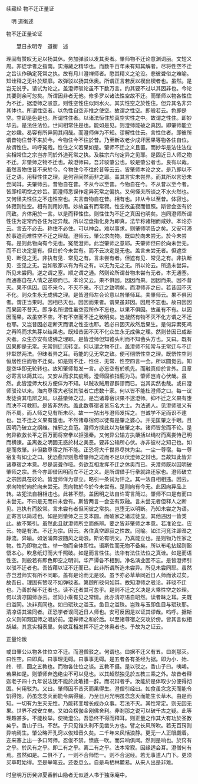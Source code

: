 续藏经   物不迁正量证  

　明 道衡述  

物不迁正量论证  

　　慧日永明寺　道衡　述  

理固有赞叹无足以扬其休。务加弹驳以发其奥者。肇师物不迁论意渊词丽。文短义周。非徒学者之指南。实海藏之精华也。而数千百年未有知其解者。尽将性空不迁之旨认作确定死常之执。故有月川澄禅师者。愍其精义之沦没。悲彼聋俗之难喻。知诠释之无补於颓靡。故弹驳以扬其休奥。所谓正言若反以楔出楔者也。虽然。是岂无说乎。请试为论之。盖澄师驳论虽不下数万言。约其要不过以其因非也。今论其要则余可忽矣。所谓因非者无他。修多罗以诸法性空故不迁。而肇师以物各性住为不迁。据澄师之驳意。则性空性住似同水火。其实性空之於性住。但异其名非异其体也。所谓性空者。以色性自空非推之使空。故谓之性空。即般若云。色即是空。空即是色是也。所谓性住者。以诸法恒住於真空实性之中。故谓之性住。即妙华云。是法住法位。世间相常住是也。能如是见。则澄师能破之真因。即肇师能立之妙趣。曷容有所异同其间哉。而澄师佯为不知。谬解性住云。言性住者。即彼所谓昔物住昔不来於今。今物住今不往於昔。乃至新故老少成坏因果等物各住自位。故谓性住。呜呼冤哉。性住之义若果如是。肇师不迁之义且置。而妙华是法住法位实相常住之宗岂亦同於外道死常之执。及胜宗六句定异之见耶。是固近日人师之物不迁。非肇师之物不迁也。故澄师曰。吾非驳肇公也。驳是肇公者也。良有以哉。虽然昔物住昔不来於今。今物住今不往於昔等云云。皆肇师本论之文。是乃即以不迁之语。用释性住之理。是何容间然而非之耶。盖其言实未尝异。而其所以言恐未尝同耳。夫肇师云。昔物自在昔。不从今以至昔。今物自在今。不从昔以至今者。皆即相明空之妙旨。而澄师悉误作定异死常之偏执。又何怪夫所谈之不水火然也。又何怪夫性住之不违性空也。夫言昔物自在昔。相有也。非从今以至昔。体寂也。体寂则性空。相有则用妙用。妙故虽有而常寂。性空故虽寂而恒照。斯皆会空有於同致。齐体用於一言。以是而释性住。则性住为不迁之真因也明矣。岂同澄师所谓性住为定常而各住为定异哉。所以涅盘指化身为即真。法华称诸相而咸妙。本论亦云。言去不必去。称住不必住。可以神会。难以事求。则肇师明告之矣。又安可滞於事迹而难性空不迁之理哉。澄师云。肇公求向物。既曰於向未尝无。於今未尝有。是则此物向有今无也。冤哉澄师。此岂肇师之意耶。夫肇师但曰於向未尝无。而不曰决定是有。但曰於今未尝有。而不云决定是无也。盖言未尝无者。但遮空见．断见之无。非执有见．常见之有。言未尝有者。但遮有见．常见之有。非执断见．空见之无。岂如驳家以有为有之有。以无为无之无。所以论云。所造未尝异。所见未尝同。逆之谓之塞。顺之谓之通。然则论所谓昔物未尝有无者。本无通塞。而通塞自在人情之逆顺而已。本论又云。果不俱因。因因而果。因因而果。因不昔灭。果不俱因。因不来今。不灭不来。不迁之致明矣。而澄师非之曰。若昔因不灭不化。则众生永无成佛之理。是皆澄师左会论意以咎肇师耳。夫肇师云。果不俱因者。谓正当果时。因相已灭也。因因而果者。谓果虽非因。因用不忘也。故曰因因而果因不昔灭。即净名所谓性虽空寂所作不忘也。以果不俱因。故虽有不有。以因因而果。故虽空不空。不有不空而不迁之致明矣。岂凝然有物不灭不化方谓之不迁也耶。又岂昔因必定断灭而谓之性空也耶。若必曰因灭故然后果生。是何异索死鸡之再鸣而求焦芽以结果也。既知昔因不灭不化众生永无成佛之理。然则昔因已成断灭者。众生亦安有成佛之理耶。是皆澄师但知锥头利而不知凿头方也。又曰。既有因果即是无常。无常则迁流转变。何以谓之物不迁。盖澄师不知常与无常迁与不迁非犁然两法。但昧者异之耳。苟能的见无常之致。便可彻悟性空之理。既悟性空则恒居性住而物不迁矣。如是则不迁．性住．无常．性空四言一会。所以圆觉云。知是空华即无轮转也。故知肇师每发一言。必忘空有於机先。而融真俗於言外。且章必寄言以简其过。又安从而求其疵焉。澄师固欲指鹿为马。肇师岂肯心伏哉。虽然。此皆澄师大权方便佯为不知。以贼攻贼用谬辟谬而已。岂其实然也哉。或曰澄师驳论以来。海内尊宿大老驳其驳者亡虑数十家。何以皆不能杜澄师之口。每一议发徒资其电辨之风。以益肇师之过。是岂诸尊宿识果不逮澄师。抑不迁之义果有堕而决不可救耶。是皆非然也。盖此数尊宿者皆忘名大士。为法通人。见澄师驳义有所不周。而人师之见有所未尽。故一一拈出与澄师发挥之。岂诚学不足而识不逮也。岂不迁之义果有堕也。不然诸尊宿何以徒有是肇之婆心。并无匡肇之手眼。且因明乃破立之纲维。推邪之良范。澄师方挟此以为破肇之本。诸师皆忽而不论。是何异欲救长平之百万而将空拳以拒强秦。又何异公输方执檃括以绳材而离娄恃己明而横谏。虽离娄之明固无惑於材之美恶。要非公输所心伏。亦非彼材之知己也。如是而救肇。非但数尊宿之所不能。正恐将大千世界尽抹为尘。一尘一尊宿。每一尊宿复有如尘之口。犹恐愈辩则愈增肇师之过而不足以伏澄师之辩也。吾故知此皆非诸尊宿之本意。尽是装聋作哑。务欲互相发挥不迁之休奥而已。夫澄师既以因明破肇师之宗。吾今亦即借因明而立不迁之义。是所谓借手行拳就路还家也。澄师破立之宗因具在驳论。皆澄师佯为谬立。略引一条试为评之。其一法自相相违。因云。求向物於向於向未尝无。责向物於今於今未尝有。是则向有今无。此因向异品上转。故犯法自相相违也。此甚不然。盖因明之法自许寄言简过。肇师不曰是有而曰未尝无。不曰是无而曰未尝有。斯皆两言一会空有双融。言未尝无者但释人之断见。岂执有而胶常。言未尝有者但闲彼之常执。岂堕无以明断。乃知未尝之为语。正寄言以简过也。如是则肇师之三支本圆。而破家之诸过徒显。其他违因一皆类此。故不繁引。虽然此且就澄师所立而施辨。要之皆非肇师之本意。若准论立。应云。物是有法。不迁为宗。因云。各住真空即寂之性故。同喻。如江河竞注即湿之静流。异喻。如汹涌奔波随风之动浪。斯论有明文。乃真能立也。是则物乃性家之物。性乃即物之性。举一物而全体即性。语斯性而无物不备矣。所以布毛拈起则豁悟本心。吹息纸灯而大千照破。如是而言性住。法华有法住法位之真诠。如是而语性空。则般若有即色即空之明训。华严谭各不相到。净名演业因不忘。是皆澄师引以驳不迁者也。吾皆藉以证不迁而已。此非所谓所造未尝异。所见未尝同耶。虽然亦岂澄师实有所不同耶。盖有是论而无是驳。虽予亦必草草同近日人师而读过矣。故吾曰。理固有赞叹不如弹驳者。第顾所驳何如耳。故知澄师之驳论。非驳不迁也。乃善於解不迁者也。读不迁者其可忽乎。是则不迁之义决是大乘性空之妙理。何以清凉国师亦云。滥同小乘有见之常情。此亦清凉语自昭然。读者昧之耳。夫既曰滥同。决非真同也。如曰珷玞之滥玉。鱼目之滥珠。岂珠与玉即鱼目与珷玞耶。清凉语其滥同者。正恐学者误同近日人师也。安可反因是以证其谬哉。呜呼。据斯众义则知观国师之唱於前。澄禅师之和於后。以至诸尊宿之交攻於傍。皆其言似相胡越。其意实相表里。务欲互相发挥不迁之休奥者也。予故为之证云。  

 正量论跋  

或曰肇公以物各住位立不迁。而澄僧驳之。何谓也。曰据不迁义有五。曰剎那灭。曰性空。曰即真。曰事理无碍。曰事事无碍。是五者各有圣经为据。即为小．始．终．顿．圆之五教也。而物各住位之谈。五教不摄。是以驳之。香山子曰。咦唏。若果如是。则肇师奔逸绝尘不可以见也。以其超然独见於五教三乘之外。故昔者释迦老子四十九年说法犹不能於此敢措一辞。而况辩者乎。汝能於是体取少分便得彻困。何用驳为。又曰。肇师因不昔灭而果得生。澄僧引经曰。如食虽念念灭而能令饥得饱。药虽念念灭而能令病得瘥。乃至日月光明虽念念灭而能生长草木。由是而知。一切有为生灭无性。乃能转变增长成办众事。若法不灭。其性常定。则无因无果。世界不成安立矣。又如会楞伽金刚佛舍利。非剎那之说可以破千古之疑。此等理趣甚多。不能枚举。使微澄公。吾恐终不得而释耳。则正量之作其大有功於圣教矣乎。香山子曰。不然。子只见锥头利不见凿头方也。譬之长风所吹。若无百窍则异响焉生。肇公略开孔窍以俟知音久矣。二千年来风恬浪静。更无一人正眼觑着。迩来塞上出一多口阿师。忍俊不禁。愤底一吹。而异响俱闻。然则是响也。於窍有之乎。於风有之乎。即二有之乎。离二有之乎。法本常寂。因缘适会耳。澄僧何有焉。虽然如是。二俱不了。一则不合师悟一。则不合泥经。若无事道人门下。更须买草鞋始得。至是举笔云。还委息么。自是鸟栖林麓易。从来人出是非难。  

时皇明万历癸卯夏香醉山隐者无似道人书于独寐庵中。  
